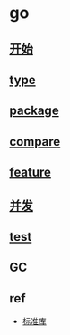 # go  

## [开始](go-start.md)

## [type](go-type.md)

## [package](go-package.md)

## [compare](go-compare.md)

## [feature](go-feature.md)

## [并发](go-concurrent.md)

## [test](go-test.md)

## GC

## ref

- [标准库](https://studygolang.com/pkgdoc)
